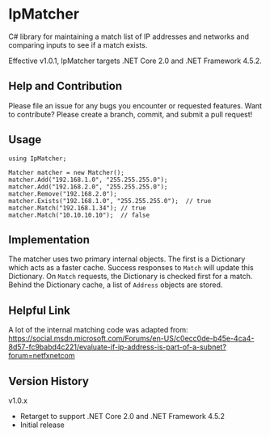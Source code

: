 # IpMatcher

C# library for maintaining a match list of IP addresses and networks and comparing inputs to see if a match exists.

Effective v1.0.1, IpMatcher targets .NET Core 2.0 and .NET Framework 4.5.2.

## Help and Contribution

Please file an issue for any bugs you encounter or requested features.  Want to contribute?  Please create a branch, commit, and submit a pull request!

## Usage
```
using IpMatcher;

Matcher matcher = new Matcher();
matcher.Add("192.168.1.0", "255.255.255.0");
matcher.Add("192.168.2.0", "255.255.255.0");
matcher.Remove("192.168.2.0");
matcher.Exists("192.168.1.0", "255.255.255.0");  // true
matcher.Match("192.168.1.34"); // true
matcher.Match("10.10.10.10");  // false
```

## Implementation

The matcher uses two primary internal objects.  The first is a Dictionary which acts as a faster cache.  Success responses to ```Match``` will update this Dictionary.  On ```Match``` requests, the Dictionary is checked first for a match.  Behind the Dictionary cache, a list of ```Address``` objects are stored.

## Helpful Link

A lot of the internal matching code was adapted from: https://social.msdn.microsoft.com/Forums/en-US/c0ecc0de-b45e-4ca4-8d57-fc9babd4c221/evaluate-if-ip-address-is-part-of-a-subnet?forum=netfxnetcom

## Version History

v1.0.x
- Retarget to support .NET Core 2.0 and .NET Framework 4.5.2
- Initial release